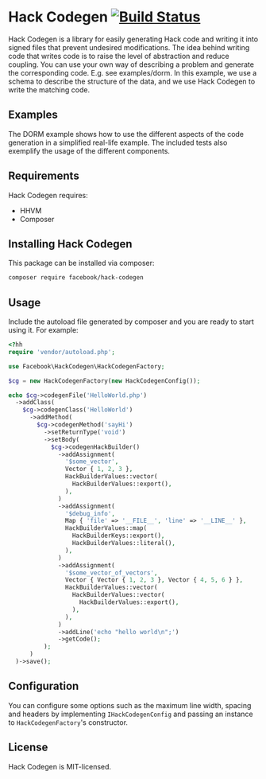# Hack Codegen [![Build Status](https://travis-ci.org/hhvm/hack-codegen.svg?branch=master)](https://travis-ci.org/hhvm/hack-codegen)
Hack Codegen is a library for easily generating Hack code and writing it
into signed files that prevent undesired modifications.
The idea behind writing code that writes code is to raise the level of
abstraction and reduce coupling.  You can use your own way of describing
a problem and generate the corresponding code.  E.g. see examples/dorm.
In this example, we use a schema to describe the structure of the data,
and we use Hack Codegen to write the matching code.

## Examples
The DORM example shows how to use the different aspects of the code
generation in a simplified real-life example.
The included tests also exemplify the usage of the different components.

## Requirements
Hack Codegen requires:
* HHVM
* Composer

## Installing Hack Codegen
This package can be installed via composer:

```bash
composer require facebook/hack-codegen
```

## Usage
Include the autoload file generated by composer and you are ready to start using it.
For example:

```php
<?hh
require 'vendor/autoload.php';

use Facebook\HackCodegen\HackCodegenFactory;

$cg = new HackCodegenFactory(new HackCodegenConfig());

echo $cg->codegenFile('HelloWorld.php')
  ->addClass(
    $cg->codegenClass('HelloWorld')
      ->addMethod(
        $cg->codegenMethod('sayHi')
          ->setReturnType('void')
          ->setBody(
            $cg->codegenHackBuilder()
              ->addAssignment(
                '$some_vector',
                Vector { 1, 2, 3 },
                HackBuilderValues::vector(
                  HackBuilderValues::export(),
                ),
              )
              ->addAssignment(
                '$debug_info',
                Map { 'file' => '__FILE__', 'line' => '__LINE__' },
                HackBuilderValues::map(
                  HackBuilderKeys::export(),
                  HackBuilderValues::literal(),
                ),
              )
              ->addAssignment(
                '$some_vector_of_vectors',
                Vector { Vector { 1, 2, 3 }, Vector { 4, 5, 6 } },
                HackBuilderValues::vector(
                  HackBuilderValues::vector(
                    HackBuilderValues::export(),
                  ),
                ),
              )
              ->addLine('echo "hello world\n";')
              ->getCode();
          );
      )
  )->save();
```

## Configuration
You can configure some options such as the maximum line width, spacing and
headers by implementing `IHackCodegenConfig` and passing an instance to
`HackCodegenFactory`'s constructor.

## License
Hack Codegen is MIT-licensed.
